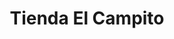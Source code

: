 ---
title: "Tienda El Campito"
url: /zona-19-ciudad-de-guatemala/tienda-el-campito/
shop: general
---